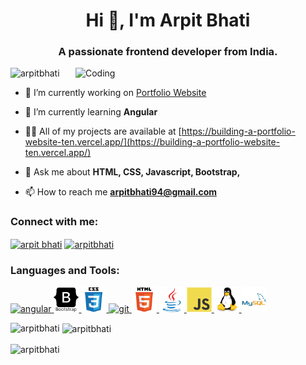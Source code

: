 
<h1 align="center">Hi 👋, I'm Arpit Bhati</h1>
<h3 align="center">A passionate frontend developer from India.</h3>
<img align="right" alt="Coding" width="400" src="https://cdn.dribbble.com/users/1162077/screenshots/3848914/programmer.gif" />

<p align="left"> <img src="https://komarev.com/ghpvc/?username=arpitbhati&label=Profile%20views&color=0e75b6&style=flat" alt="arpitbhati" /> </p>

- 🔭 I’m currently working on [Portfolio Website](https://building-a-portfolio-website-ten.vercel.app/)

- 🌱 I’m currently learning **Angular**

- 👨‍💻 All of my projects are available at [https://building-a-portfolio-website-ten.vercel.app/](https://building-a-portfolio-website-ten.vercel.app/)

- 💬 Ask me about **HTML, CSS, Javascript, Bootstrap,**

- 📫 How to reach me **arpitbhati94@gmail.com**

<h3 align="left">Connect with me:</h3>
<p align="left">
<a href="https://linkedin.com/in/arpit bhati" target="blank"><img align="center" src="https://raw.githubusercontent.com/rahuldkjain/github-profile-readme-generator/master/src/images/icons/Social/linked-in-alt.svg" alt="arpit bhati" height="30" width="40" /></a>
<a href="https://instagram.com/arpitbhati" target="blank"><img align="center" src="https://raw.githubusercontent.com/rahuldkjain/github-profile-readme-generator/master/src/images/icons/Social/instagram.svg" alt="arpitbhati" height="30" width="40" /></a>
</p>

<h3 align="left">Languages and Tools:</h3>
<p align="left"> <a href="https://angular.io" target="_blank" rel="noreferrer"> <img src="https://angular.io/assets/images/logos/angular/angular.svg" alt="angular" width="40" height="40"/> </a> <a href="https://getbootstrap.com" target="_blank" rel="noreferrer"> <img src="https://raw.githubusercontent.com/devicons/devicon/master/icons/bootstrap/bootstrap-plain-wordmark.svg" alt="bootstrap" width="40" height="40"/> </a> <a href="https://www.w3schools.com/css/" target="_blank" rel="noreferrer"> <img src="https://raw.githubusercontent.com/devicons/devicon/master/icons/css3/css3-original-wordmark.svg" alt="css3" width="40" height="40"/> </a> <a href="https://git-scm.com/" target="_blank" rel="noreferrer"> <img src="https://www.vectorlogo.zone/logos/git-scm/git-scm-icon.svg" alt="git" width="40" height="40"/> </a> <a href="https://www.w3.org/html/" target="_blank" rel="noreferrer"> <img src="https://raw.githubusercontent.com/devicons/devicon/master/icons/html5/html5-original-wordmark.svg" alt="html5" width="40" height="40"/> </a> <a href="https://www.java.com" target="_blank" rel="noreferrer"> <img src="https://raw.githubusercontent.com/devicons/devicon/master/icons/java/java-original.svg" alt="java" width="40" height="40"/> </a> <a href="https://developer.mozilla.org/en-US/docs/Web/JavaScript" target="_blank" rel="noreferrer"> <img src="https://raw.githubusercontent.com/devicons/devicon/master/icons/javascript/javascript-original.svg" alt="javascript" width="40" height="40"/> </a> <a href="https://www.linux.org/" target="_blank" rel="noreferrer"> <img src="https://raw.githubusercontent.com/devicons/devicon/master/icons/linux/linux-original.svg" alt="linux" width="40" height="40"/> </a> <a href="https://www.mysql.com/" target="_blank" rel="noreferrer"> <img src="https://raw.githubusercontent.com/devicons/devicon/master/icons/mysql/mysql-original-wordmark.svg" alt="mysql" width="40" height="40"/> </a> </p>

<p><img align="left" src="https://github-readme-stats.vercel.app/api/top-langs?username=arpitbhati&show_icons=true&locale=en&layout=compact" alt="arpitbhati" /></p>

<p>&nbsp;<img align="center" src="https://github-readme-stats.vercel.app/api?username=arpitbhati&show_icons=true&locale=en" alt="arpitbhati" /></p>

<p><img align="center" src="https://github-readme-streak-stats.herokuapp.com/?user=arpitbhati&" alt="arpitbhati" /></p>
